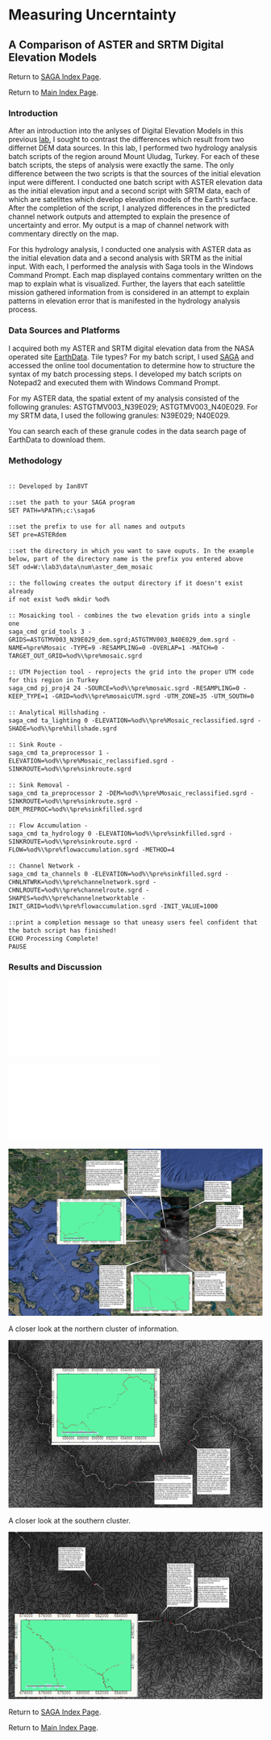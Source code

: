 # Measuring Uncerntainty
## A Comparison of ASTER and SRTM Digital Elevation Models

Return to [SAGA Index Page](../saga_index.md).

Return to [Main Index Page](../../index.md).

### Introduction

After an introduction into the anlyses of Digital Elevation Models in this previous [lab](../kilimanjaro/aa_kilimanjaro.md), I sought to contrast the differences which result from two differnet DEM data sources. In this lab, I performed two hydrology analysis batch scripts of the region around Mount Uludag, Turkey. For each of these batch scripts, the steps of analysis were exactly the same. The only difference between the two scripts is that the sources of the initial elevation input were different. I conducted one batch script with ASTER elevation data as the initial elevation input and a second script with SRTM data, each of which are satelittes which develop elevation models of the Earth's surface. After the completion of the script, I analyzed differences in the predicted channel network outputs and attempted to explain the presence of uncertainty and error. My output is a map of channel network with commentary directly on the map.

For this hydrology analysis, I conducted one analysis with ASTER data as the initial elevation data and a second analysis with SRTM as the initial input. With each, I performed the analysis with Saga tools in the Windows Command Prompt. Each map displayed contains commentary written on the map to explain what is visualized. Further, the layers that each satelittle mission gathered information from is considered in an attempt to explain patterns in elevation error that is manifested in the hydrology analysis process. 

### Data Sources and Platforms

I acquired both my ASTER and SRTM digital elevation data from the NASA operated site [EarthData](https://earthdata.nasa.gov/). Tile types? For my batch script, I used [SAGA](http://www.saga-gis.org/) and accessed the online tool documentation to determine how to structure the syntax of my batch processing steps. I developed my batch scripts on Notepad2 and executed them with Windows Command Prompt. 

For my ASTER data, the spatial extent of my analysis consisted of the following granules: ASTGTMV003_N39E029; ASTGTMV003_N40E029.
For my SRTM data, I used the following granules: N39E029; N40E029.

You can search each of these granule codes in the data search page of EarthData to download them. 


### Methodology

```

:: Developed by Ian8VT

::set the path to your SAGA program
SET PATH=%PATH%;c:\saga6

::set the prefix to use for all names and outputs
SET pre=ASTERdem

::set the directory in which you want to save ouputs. In the example below, part of the directory name is the prefix you entered above
SET od=W:\lab3\data\num\aster_dem_mosaic

:: the following creates the output directory if it doesn't exist already
if not exist %od% mkdir %od%

:: Mosaicking tool - combines the two elevation grids into a single one
saga_cmd grid_tools 3 -GRIDS=ASTGTMV003_N39E029_dem.sgrd;ASTGTMV003_N40E029_dem.sgrd -NAME=%pre%Mosaic -TYPE=9 -RESAMPLING=0 -OVERLAP=1 -MATCH=0 -TARGET_OUT_GRID=%od%\%pre%mosaic.sgrd

:: UTM Pojection tool - reprojects the grid into the proper UTM code for this region in Turkey
saga_cmd pj_proj4 24 -SOURCE=%od%\%pre%mosaic.sgrd -RESAMPLING=0 -KEEP_TYPE=1 -GRID=%od%\%pre%mosaicUTM.sgrd -UTM_ZONE=35 -UTM_SOUTH=0

:: Analytical Hillshading - 
saga_cmd ta_lighting 0 -ELEVATION=%od%\%pre%Mosaic_reclassified.sgrd -SHADE=%od%\%pre%hillshade.sgrd

:: Sink Route -
saga_cmd ta_preprocessor 1 -ELEVATION=%od%\%pre%Mosaic_reclassified.sgrd -SINKROUTE=%od%\%pre%sinkroute.sgrd

:: Sink Removal -
saga_cmd ta_preprocessor 2 -DEM=%od%\%pre%Mosaic_reclassified.sgrd -SINKROUTE=%od%\%pre%sinkroute.sgrd -DEM_PREPROC=%od%\%pre%sinkfilled.sgrd

:: Flow Accumulation -
saga_cmd ta_hydrology 0 -ELEVATION=%od%\%pre%sinkfilled.sgrd -SINKROUTE=%od%\%pre%sinkroute.sgrd -FLOW=%od%\%pre%flowaccumulation.sgrd -METHOD=4

:: Channel Network - 
saga_cmd ta_channels 0 -ELEVATION=%od%\%pre%sinkfilled.sgrd -CHNLNTWRK=%od%\%pre%channelnetwork.sgrd -CHNLROUTE=%od%\%pre%channelroute.sgrd -SHAPES=%od%\%pre%channelnetworktable -INIT_GRID=%od%\%pre%flowaccumulation.sgrd -INIT_VALUE=1000

::print a completion message so that uneasy users feel confident that the batch script has finished!
ECHO Processing Complete!
PAUSE

```

### Results and Discussion

![aster_batch](/saga/uludag/aster_dem_complete.txt)

![srtm_batch](/saga/uludag/mosaic_srtm_complete.txt)


![final_image](/saga/uludag/final_2.png)

A closer look at the northern cluster of information.

![image_zoom_north](/saga/uludag/final_zoom_north.png)

A closer look at the southern cluster. 

![image_zoom_south](/saga/uludag/final_zoom_south.png)

Return to [SAGA Index Page](../saga_index.md).

Return to [Main Index Page](../../index.md).
